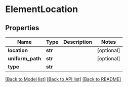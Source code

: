 # ElementLocation

## Properties
Name | Type | Description | Notes
------------ | ------------- | ------------- | -------------
**location** | **str** |  | [optional] 
**uniform_path** | **str** |  | [optional] 
**type** | **str** |  | 

[[Back to Model list]](../README.md#documentation-for-models) [[Back to API list]](../README.md#documentation-for-api-endpoints) [[Back to README]](../README.md)


